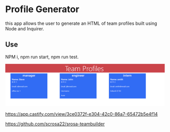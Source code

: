 # Profile Generator

this app allows the user to generate an HTML of team profiles built using Node and Inquirer.


## Use

NPM i, npm run start, npm run test.


![completed team](./src/teambuilder.png "preview ")

https://app.castify.com/view/3ce0372f-e304-42c0-86a7-65472b5e4f14

https://github.com/scrosa22/srosa-teambuilder